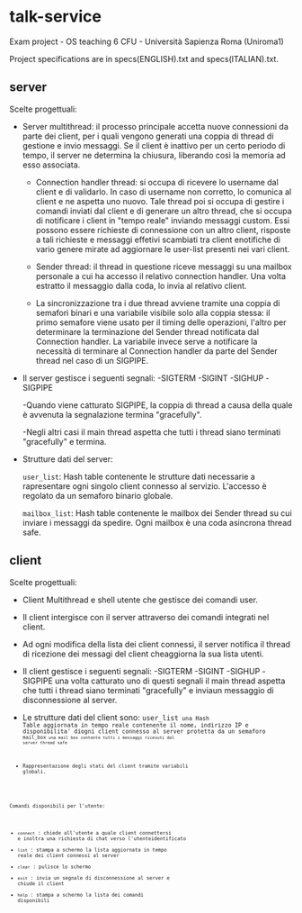 # talk-service
Exam project - OS teaching 6 CFU - Università Sapienza Roma (Uniroma1)

Project specifications are in specs(ENGLISH).txt and specs(ITALIAN).txt.


## server
Scelte progettuali:

  * Server multithread:
    il processo principale accetta nuove connessioni da parte dei client, per i quali vengono generati una coppia di thread di gestione e invio messaggi. Se il client è inattivo per un certo periodo di tempo, il server ne determina la chiusura, liberando così la memoria ad esso associata.

    - Connection handler thread:
      si occupa di ricevere lo username dal client e di validarlo. In caso di username non corretto, lo comunica al client e ne aspetta uno nuovo. Tale thread poi si occupa di gestire i comandi inviati dal client e di generare un altro thread, che si occupa di notificare i client in "tempo reale" inviando messaggi custom. Essi possono essere richieste di connessione con un altro client, risposte a tali richieste e messaggi effetivi scambiati tra client enotifiche di vario genere mirate ad aggiornare le user-list presenti nei vari client.

    - Sender thread:
      il thread in questione riceve messaggi su una mailbox personale a cui ha accesso il relativo connection
      handler. Una volta estratto il messaggio dalla coda, lo invia al relativo client.

    - La sincronizzazione tra i due thread avviene tramite una coppia di semafori binari e una variabile visibile solo alla coppia stessa:
      il primo semafore viene usato per il timing delle operazioni, l'altro per determinare la terminazione del Sender thread notificata dal Connection handler. La variabile invece serve a notificare la necessità di terminare al Connection handler da parte del Sender thread nel caso di un SIGPIPE.

  * Il server gestisce i seguenti segnali:
    -SIGTERM
    -SIGINT
    -SIGHUP
    -SIGPIPE

    -Quando viene catturato SIGPIPE, la coppia di thread a causa della quale è avvenuta la segnalazione termina "gracefully".

    -Negli altri casi il main thread aspetta che tutti i thread siano terminati "gracefully" e termina.

  * Strutture dati del server:

      <code>user_list</code>: Hash table contenente le strutture dati necessarie a rapresentare ogni singolo client connesso al servizio. L'accesso è regolato da un semaforo binario globale.

      <code>mailbox_list</code>: Hash table contenente le mailbox dei Sender thread su cui inviare i messaggi da spedire. Ogni mailbox è una coda asincrona thread safe.

## client
  Scelte progettuali:

  * Client Multithread e shell utente che gestisce dei comandi user.

  * Il client intergisce con il server attraverso dei comandi integrati nel client.

  * Ad ogni modifica della lista dei client connessi, il server notifica il thread di ricezione dei messagi del client cheaggiorna la sua lista utenti.

  * Il client gestisce i seguenti segnali:
    -SIGTERM
    -SIGINT
    -SIGHUP
    -SIGPIPE
    una volta catturato uno di questi segnali il main thread aspetta che tutti i thread siano terminati "gracefully" e inviaun messaggio di disconnessione al server.

  * Le strutture dati del client sono:
      <code>user_list<code> una Hash Table aggiornata in tempo reale contenente il nome, indirizzo IP e disponibilita' diogni client connesso al server protetta da un semaforo
      <code>mail_box<code>  una mail box contente tutti i messaggi ricevuti dal server thread safe

  * Rappresentazione degli stati del client tramite variabili globali.

  Comandi disponibili per l'utente:

  * <code>connect</code> : chiede all'utente a quale client connettersi e inoltra una richiesta di chat verso l'utenteidentificato
  * <code>list</code>    : stampa a schermo la lista aggiornata in tempo reale dei client connessi al server
  * <code>clear</code>   : pulisce lo schermo
  * <code>exit</code>    : invia un segnale di disconnessione al server e chiude il client
  * <code>help</code>    : stampa a schermo la lista dei comandi disponibili

